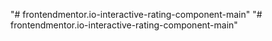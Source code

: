 "# frontendmentor.io-interactive-rating-component-main" 
"# frontendmentor.io-interactive-rating-component-main" 
